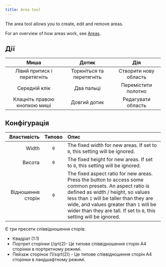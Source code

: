 ```yaml
---
title: Area tool
---
```


The area tool allows you to create, edit and remove areas.

For an overview of how areas work, see [Areas](../areas).

## Дії

|             Миша             |           Дотик           |          Дія          |
| :--------------------------: | :-----------------------: | :-------------------: |
|  Лівий притиск і перетягніть | Торкніться та перетягніть | Створити нову область |
|         Середній клік        |         Два пальці        |  Перемістити полотно  |
| Клацніть правою кнопкою миші |        Довгий дотик       |   Редагувати область  |

## Конфігурація

|       Властивість | Типово | Опис                                                                                                                                                                                                                                                                                                                                                                                                                   |
| ----------------: | :----: | :--------------------------------------------------------------------------------------------------------------------------------------------------------------------------------------------------------------------------------------------------------------------------------------------------------------------------------------------------------------------------------------------------------------------- |
|             Width |   `0`  | The fixed width for new areas. If set to `0`, this setting will be ignored.                                                                                                                                                                                                                                                                                                            |
|            Висота |   `0`  | The fixed height for new areas. If set to `0`, this setting will be ignored.                                                                                                                                                                                                                                                                                                           |
| Відношення сторін |   `0`  | The fixed aspect ratio for new areas. Press the <DotsThreeVertical className="inline-icon"/> button to access some common presets. An aspect ratio is defined as width / height, so values less than `1` will be taller than they are wide, and values greater than `1` will be wider than they are tall. If set to `0`, this setting will be ignored. |

Є три пресети співвідношення сторів:

- Квадрат (1:1)
- Портрет сторінки (/qrt(2)- Це типове співвідношення сторін A4 сторінки в портретному режимі.
- Пейзаж сторінок (1/sqrt(2)) - Це типове співвідношення сторін A4 сторінки в ландшафтному режимі.
